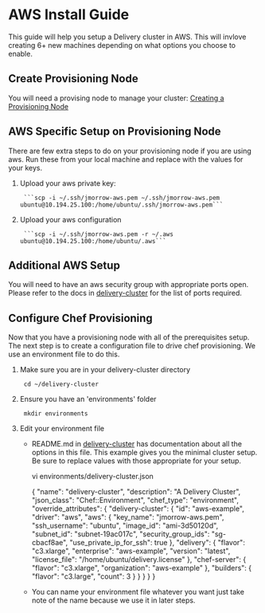 # AWS Install Guide
This guide will help you setup a Delivery cluster in AWS. This will invlove creating 6+ new machines depending on what options you choose to enable.

## Create Provisioning Node
You will need a provising node to manage your cluster: [Creating a Provisioning Node](provisioning_node.md)

## AWS Specific Setup on Provisioning Node
There are few extra steps to do on your provisioning node if you are using aws. Run these from your local machine and replace with the values for your keys.

1. Upload your aws private key:

        ```scp -i ~/.ssh/jmorrow-aws.pem ~/.ssh/jmorrow-aws.pem ubuntu@10.194.25.100:/home/ubuntu/.ssh/jmorrow-aws.pem```
        
2. Upload your aws configuration

        ```scp -i ~/.ssh/jmorrow-aws.pem -r ~/.aws ubuntu@10.194.25.100:/home/ubuntu/.aws```

## Additional AWS Setup
You will need to have an aws security group with appropriate ports open. Please refer to the docs in [delivery-cluster](https://github.com/opscode-cookbooks/delivery-cluster) for the list of ports required.

## Configure Chef Provisioning
Now that you have a provisioning node with all of the prerequisites setup. The next step is to create a configuration file to drive chef provisioning. We use an environment file to do this.

1. Make sure you are in your delivery-cluster directory

        cd ~/delivery-cluster

2. Ensure you have an 'environments' folder

        mkdir environments

3. Edit your environment file
    * README.md in [delivery-cluster](https://github.com/opscode-cookbooks/delivery-cluster) has documentation about all the options in this file. This example gives you the minimal cluster setup. Be sure to replace values with those appropriate for your setup. 

        vi environments/delivery-cluster.json

        {
          "name": "delivery-cluster",
          "description": "A Delivery Cluster",
          "json_class": "Chef::Environment",
          "chef_type": "environment",
          "override_attributes": {
            "delivery-cluster": {
            "id": "aws-example",
            "driver": "aws",
            "aws": {
              "key_name": "jmorrow-aws.pem",
              "ssh_username": "ubuntu",
              "image_id": "ami-3d50120d",
              "subnet_id": "subnet-19ac017c",
              "security_group_ids": "sg-cbacf8ae",
              "use_private_ip_for_ssh": true
            },
            "delivery": {
              "flavor": "c3.xlarge",
              "enterprise": "aws-example",
              "version": "latest",
              "license_file": "/home/ubuntu/delivery.license"
            },
            "chef-server": {
              "flavor": "c3.xlarge",
              "organization": "aws-example"
            },
            "builders": {
              "flavor": "c3.large",
              "count": 3
            }
          }
        }
      }
    }

    * You can name your environment file whatever you want just take note of the name because we use it in later steps.
